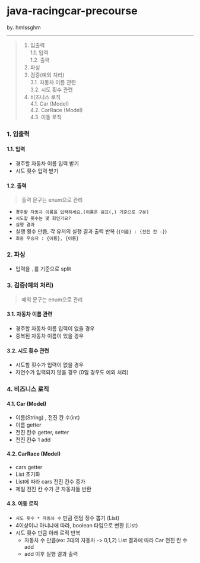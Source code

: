 # java-racingcar-precourse
by. hmlssghm
***
> 1. 입출력   
1.1. 입력   
1.2. 출력
> 2. 파싱
> 3. 검증(예외 처리)   
3.1. 자동차 이름 관련   
3.2. 시도 횟수 관련   
> 4. 비즈니스 로직   
4.1. Car (Model)   
4.2. CarRace (Model)   
4.3. 이동 로직   



### 1. 입출력
#### 1.1. 입력
- 경주할 자동차 이름 입력 받기
- 시도 횟수 입력 받기
#### 1.2. 출력
>출력 문구는 enum으로 관리
- `경주할 자동차 이름을 입력하세요.(이름은 쉼표(,) 기준으로 구분)`
- `시도할 횟수는 몇 회인가요?`
- `실행 결과`
- 실행 횟수 만큼, 각 유저의 실행 결과 출력 반복 (`{이름} : {전진 칸 -}`)
- `최종 우승자 : {이름}, {이름}`

### 2. 파싱
- 입력을 `,`를 기준으로 split

### 3. 검증(예외 처리)
>예외 문구는 enum으로 관리
#### 3.1. 자동차 이름 관련
- 경주할 자동차 이름 입력이 없을 경우
- 중복된 자동차 이름이 있을 경우
#### 3.2. 시도 횟수 관련
- 시도할 횟수가 입력이 없을 경우
- 자연수가 입력되지 않을 경우 (0일 경우도 예외 처리)


### 4. 비즈니스 로직
#### 4.1. Car (Model)
- 이름(String) , 전진 칸 수(int)
- 이름 getter
- 전진 칸수 getter, setter
- 전진 칸수 1 add
#### 4.2. CarRace (Model)
- cars getter
- List<Car> 초기화
- List<Boolean>에 따라 cars 전진 칸수 증가
- 제일 전진 칸 수가 큰 자동차들 반환
#### 4.3. 이동 로직
- `시도 횟수 * 자동차 수` 만큼 랜덤 정수 뽑기 (List<Integer>)
- 4이상이냐 아니냐에 따라, boolean 타입으로 변환 (List<Boolean>)
- 시도 횟수 만큼 아래 로직 반복
  - 자동차 수 만큼(ex: 3대의 자동차 -> 0,1,2) List<Boolean> 결과에 따라 Car 전진 칸 수 add
  - add 이후 실행 결과 출력
